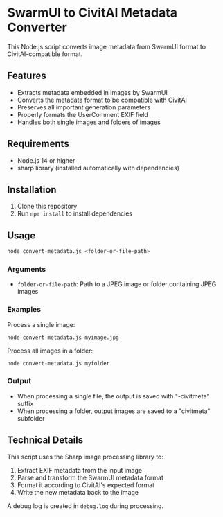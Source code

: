 # SwarmUI to CivitAI Metadata Converter

This Node.js script converts image metadata from SwarmUI format to CivitAI-compatible format.

## Features

- Extracts metadata embedded in images by SwarmUI
- Converts the metadata format to be compatible with CivitAI
- Preserves all important generation parameters
- Properly formats the UserComment EXIF field
- Handles both single images and folders of images

## Requirements

- Node.js 14 or higher
- sharp library (installed automatically with dependencies)

## Installation

1. Clone this repository
2. Run `npm install` to install dependencies

## Usage

```bash
node convert-metadata.js <folder-or-file-path>
```

### Arguments

- `folder-or-file-path`: Path to a JPEG image or folder containing JPEG images

### Examples

Process a single image:
```bash
node convert-metadata.js myimage.jpg
```

Process all images in a folder:
```bash
node convert-metadata.js myfolder
```

### Output

- When processing a single file, the output is saved with "-civitmeta" suffix
- When processing a folder, output images are saved to a "civitmeta" subfolder

## Technical Details

This script uses the Sharp image processing library to:
1. Extract EXIF metadata from the input image
2. Parse and transform the SwarmUI metadata format 
3. Format it according to CivitAI's expected format
4. Write the new metadata back to the image

A debug log is created in `debug.log` during processing. 